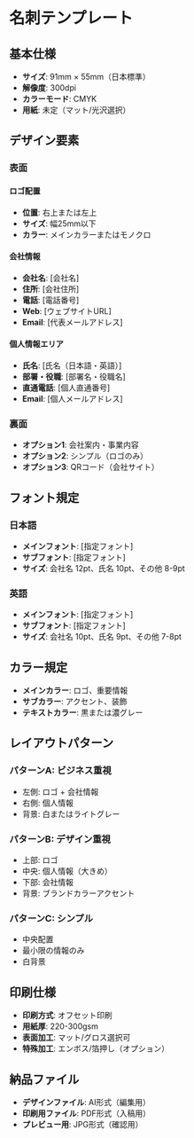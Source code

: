 # 名刺テンプレート

## 基本仕様
- **サイズ**: 91mm × 55mm（日本標準）
- **解像度**: 300dpi
- **カラーモード**: CMYK
- **用紙**: 未定（マット/光沢選択）

## デザイン要素

### 表面
#### ロゴ配置
- **位置**: 右上または左上
- **サイズ**: 幅25mm以下
- **カラー**: メインカラーまたはモノクロ

#### 会社情報
- **会社名**: [会社名]
- **住所**: [会社住所]
- **電話**: [電話番号]
- **Web**: [ウェブサイトURL]
- **Email**: [代表メールアドレス]

#### 個人情報エリア
- **氏名**: [氏名（日本語・英語）]
- **部署・役職**: [部署名・役職名]
- **直通電話**: [個人直通番号]
- **Email**: [個人メールアドレス]

### 裏面
- **オプション1**: 会社案内・事業内容
- **オプション2**: シンプル（ロゴのみ）
- **オプション3**: QRコード（会社サイト）

## フォント規定
### 日本語
- **メインフォント**: [指定フォント]
- **サブフォント**: [指定フォント]
- **サイズ**: 会社名 12pt、氏名 10pt、その他 8-9pt

### 英語
- **メインフォント**: [指定フォント]
- **サブフォント**: [指定フォント]
- **サイズ**: 会社名 10pt、氏名 9pt、その他 7-8pt

## カラー規定
- **メインカラー**: ロゴ、重要情報
- **サブカラー**: アクセント、装飾
- **テキストカラー**: 黒または濃グレー

## レイアウトパターン

### パターンA: ビジネス重視
- 左側: ロゴ + 会社情報
- 右側: 個人情報
- 背景: 白またはライトグレー

### パターンB: デザイン重視
- 上部: ロゴ
- 中央: 個人情報（大きめ）
- 下部: 会社情報
- 背景: ブランドカラーアクセント

### パターンC: シンプル
- 中央配置
- 最小限の情報のみ
- 白背景

## 印刷仕様
- **印刷方式**: オフセット印刷
- **用紙厚**: 220-300gsm
- **表面加工**: マット/グロス選択可
- **特殊加工**: エンボス/箔押し（オプション）

## 納品ファイル
- **デザインファイル**: AI形式（編集用）
- **印刷用ファイル**: PDF形式（入稿用）
- **プレビュー用**: JPG形式（確認用）